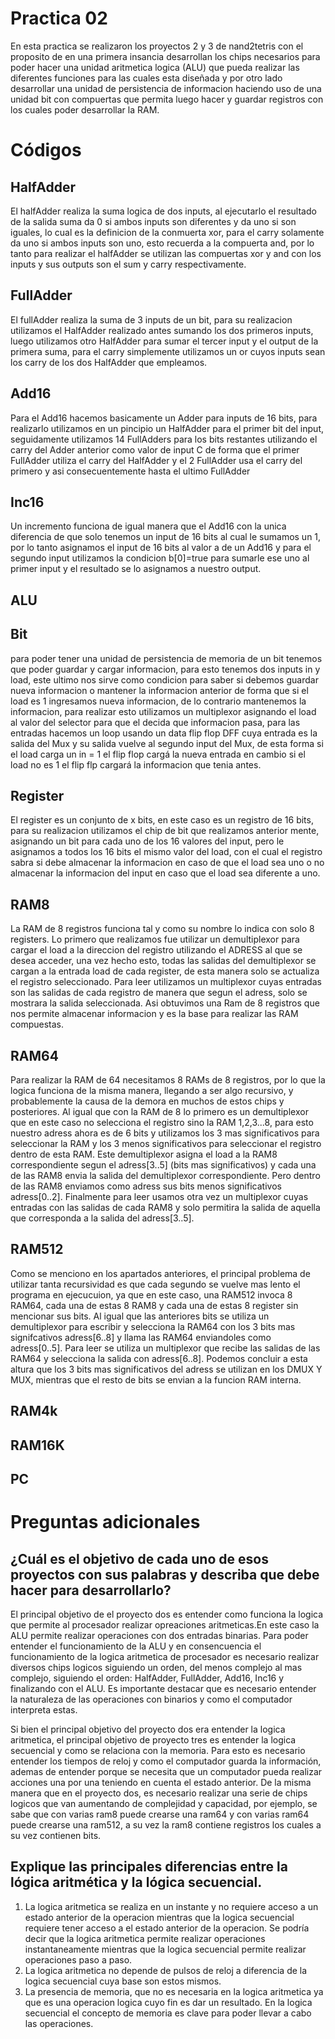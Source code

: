 # Practica 02
En esta practica se realizaron los proyectos 2 y 3 de nand2tetris con el proposito de en una primera insancia desarrollan los chips necesarios para poder hacer una unidad aritmetica logica (ALU) que pueda realizar las diferentes funciones para las cuales esta diseñada y por otro lado desarrollar una unidad de persistencia de informacion haciendo uso de una unidad bit con compuertas que permita luego hacer y guardar registros con los cuales poder desarrollar la RAM.

# Códigos

## HalfAdder
El halfAdder realiza la suma logica de dos inputs, al ejecutarlo el resultado de la salida suma da 0 si ambos inputs son diferentes y da uno si son iguales, lo cual es la definicion de la conmuerta xor, para el carry solamente da uno si ambos inputs son uno, esto recuerda a la compuerta and, por lo tanto para realizar el halfAdder se utilizan las compuertas xor y and con los inputs y sus outputs son el sum y carry respectivamente.
## FullAdder
El fullAdder realiza la suma de 3 inputs de un bit, para su realizacion utilizamos el HalfAdder realizado antes sumando los dos primeros inputs, luego utilizamos otro HalfAdder para sumar el tercer input y el output de la primera suma, para el carry simplemente utilizamos un or cuyos inputs sean los carry de los dos HalfAdder que empleamos.
## Add16
Para el Add16 hacemos basicamente un Adder para inputs de 16 bits, para realizarlo utilizamos en un pincipio un HalfAdder para el primer bit del input, seguidamente utilizamos 14 FullAdders para los bits restantes utilizando el carry del Adder anterior como valor de input C de forma que el primer FullAdder utiliza el carry del HalfAdder y el 2 FullAdder usa el carry del primero y asi consecuentemente hasta el ultimo FullAdder
## Inc16
Un incremento funciona de igual manera que el Add16 con la unica diferencia de que solo tenemos un input de 16 bits al cual le sumamos un 1, por lo tanto asignamos el input de 16 bits al valor a de un Add16 y para el segundo input utilizamos la condicion b[0]=true para sumarle ese uno al primer input y el resultado se lo asignamos a nuestro output.
## ALU

## Bit
para poder tener una unidad de persistencia de memoria de un bit tenemos que poder guardar y cargar informacion, para esto tenemos dos inputs in y load, este ultimo nos sirve como condicion para saber si debemos guardar nueva informacion o mantener la informacion anterior de forma que si el load es 1 ingresamos nueva informacion, de lo contrario mantenemos la informacion, para realizar esto utilizamos un multiplexor asignando el load al valor del selector para que el decida que informacion pasa, para las entradas hacemos un loop usando un data flip flop DFF cuya entrada es la salida del Mux y su salida vuelve al segundo input del Mux, de esta forma si el load carga un in = 1 el flip flop cargá la nueva entrada en cambio si el load no es 1 el flip flp cargará la informacion que tenia antes.
## Register
El register es un conjunto de x bits, en este caso es un registro de 16 bits, para su realizacion utilizamos el chip de bit que realizamos anterior mente, asignando un bit para cada uno de los 16 valores del input, pero le asignamos a todos los 16 bits el mismo valor del load, con el cual el registro sabra si debe almacenar la informacion en caso de que el load sea uno o no almacenar la informacion del input en caso que el load sea diferente a uno.

## RAM8
La RAM de 8 registros funciona tal y como su nombre lo indica con solo 8 registers. Lo primero que realizamos fue utilizar un demultiplexor para cargar el load a la direccion del registro utilizando el ADRESS al que se desea acceder, una vez hecho esto, todas las salidas del demultiplexor se cargan a la entrada load de cada register, de esta manera solo se actualiza el registro seleccionado. Para leer utilizamos un multiplexor cuyas entradas son las salidas de cada registro de manera que segun el adress, solo se mostrara la salida seleccionada. Asi obtuvimos una Ram de 8 registros que nos permite almacenar informacion y es la base para realizar las RAM compuestas.

## RAM64
Para realizar la RAM de 64 necesitamos 8 RAMs de 8 registros, por lo que la logica funciona de la misma manera, llegando a ser algo recursivo, y probablemente la causa de la demora en muchos de estos chips y posteriores. Al igual que con la RAM de 8 lo primero es un demultiplexor que en este caso no selecciona el registro sino la RAM 1,2,3...8, para esto nuestro adress ahora es de 6 bits y utilizamos los 3 mas significativos para seleccionar la RAM y los 3 menos significativos para seleccionar el registro dentro de esta RAM. Este demultiplexor asigna el load a la RAM8 correspondiente segun el adress[3..5] (bits mas significativos) y cada una de las RAM8 envia la salida del demultiplexor correspondiente. Pero dentro de las RAM8 enviamos como adress sus bits menos significativos adress[0..2]. Finalmente para leer usamos otra vez un multiplexor cuyas entradas con las salidas de cada RAM8 y solo permitira la salida de aquella que corresponda a la salida del adress[3..5].

## RAM512
Como se menciono en los apartados anteriores, el principal problema de utilizar tanta recursividad es que cada segundo se vuelve mas lento el programa en ejecucuion, ya que en este caso, una RAM512 invoca 8 RAM64, cada una de estas 8 RAM8 y cada una de estas 8 register sin mencionar sus bits. Al igual que las anteriores bits se utiliza un demultiplexor para escribir y selecciona la RAM64 con los 3 bits mas signifcativos adress[6..8] y llama las RAM64 enviandoles como adress[0..5]. Para leer se utiliza un multiplexor que recibe las salidas de las RAM64 y selecciona la salida con adress[6..8]. Podemos concluir a esta altura que los 3 bits mas significativos del adress se utilizan en los DMUX Y MUX, mientras que el resto de bits se envian a la funcion RAM interna.

## RAM4k

## RAM16K

## PC

# Preguntas adicionales

## ¿Cuál es el objetivo de cada uno de esos proyectos con sus palabras y describa que debe hacer para desarrollarlo?
El principal objetivo de el proyecto dos es entender como funciona la logica que permite al procesador realizar opreaciones aritmeticas.En este caso la ALU permite realizar operaciones con dos entradas binarias. Para poder entender el funcionamiento de la ALU y en consencuencia el funcionamiento de la logica aritmetica de procesador es necesario realizar diversos chips logicos siguiendo un orden, del menos complejo al mas complejo, siguiendo el orden: HalfAdder, FullAdder, Add16, Inc16 y finalizando con el ALU. Es importante destacar que es necesario entender la naturaleza de las operaciones con binarios y como el computador interpreta estas.

Si bien el principal objetivo del proyecto dos era entender la logica aritmetica, el principal objetivo de proyecto tres es entender la logica secuencial y como se relaciona con la memoria. Para esto es necesario entender los tiempos de reloj y como el computador guarda la información, ademas de entender porque se necesita que un computador pueda realizar acciones una por una teniendo en cuenta el estado anterior. De la misma manera que en el proyecto dos, es necesario realizar una serie de chips logicos que van aumentando de complejidad y capacidad, por ejemplo, se sabe que con varias ram8 puede crearse una ram64 y con varias ram64 puede crearse una ram512, a su vez la ram8 contiene registros los cuales a su vez contienen bits.

## Explique las principales diferencias entre la lógica aritmética y la lógica secuencial.

1) La logica aritmetica se realiza en un instante y no requiere acceso a un estado anterior de la operacion mientras que la logica secuencial requiere tener acceso a el estado anterior de la operacion. Se podría decir que la logica aritmetica permite realizar operaciones instantaneamente mientras que la logica secuencial permite realizar operaciones paso a paso.
2) La logica aritmetica no depende de pulsos de reloj a diferencia de la logica secuencial cuya base son estos mismos.
3) La presencia de memoria, que no es necesaria en la logica aritmetica ya que es una operacion logica cuyo fin es dar un resultado. En la logica secuencial el concepto de memoria es clave para poder llevar a cabo las operaciones.
